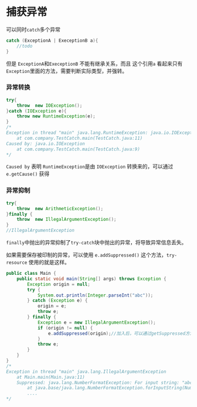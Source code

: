 # 捕获异常

可以同时`catch`多个异常

```java
catch (ExceptionA | ExeceptionB a){
    //todo
}
```

但是 `ExceptionA`和`ExeceptionB` 不能有继承关系，而且 这个引用`a` 看起来只有`Exception`里面的方法，需要判断实际类型，并强转。



### 异常转换

```java
try{
	throw  new IOException();
}catch (IOException e){
	throw new RuntimeException(e);
}
/*
Exception in thread "main" java.lang.RuntimeException: java.io.IOException
	at com.company.TestCatch.main(TestCatch.java:11)
Caused by: java.io.IOException
	at com.company.TestCatch.main(TestCatch.java:9)
*/
```

`Caused by`  表明 `RuntimeException`是由 `IOException` 转换来的，可以通过 `e.getCause()` 获得





### 异常抑制

```java
try{
    throw  new ArithmeticException();
}finally {
    throw  new IllegalArgumentException();
}
//IllegalArgumentException
```

`finally`中抛出的异常抑制了`try-catch`块中抛出的异常，将导致异常信息丢失。

如果需要保存被印制的异常，可以使用 `e.addSuppressed()` 这个方法，`try-resource` 使用的就是这样。

```java
public class Main {
    public static void main(String[] args) throws Exception {
        Exception origin = null;
        try {
            System.out.println(Integer.parseInt("abc"));
        } catch (Exception e) {
            origin = e;
            throw e;
        } finally {
            Exception e = new IllegalArgumentException();
            if (origin != null) {
                e.addSuppressed(origin);//加入后，可以通过getSuppressed方法获取，内部是一个list，所以可以保存多个。
            }
            throw e; 
        }
    }
}
/*
Exception in thread "main" java.lang.IllegalArgumentException 
    at Main.main(Main.java:11) 
    Suppressed: java.lang.NumberFormatException: For input string: "abc" 
        at java.base/java.lang.NumberFormatException.forInputString(NumberFormatException.java:68)
        ....
*/
```





